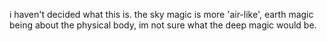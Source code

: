 i haven't decided what this is. the sky magic is more 'air-like', earth magic being about the physical body, im not sure what the deep magic would be.
